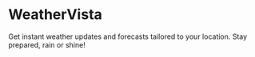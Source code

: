 # WeatherVista
Get instant weather updates and forecasts tailored to your location. Stay prepared, rain or shine!
